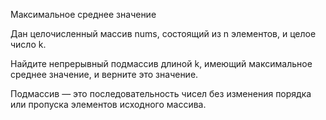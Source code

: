 Максимальное среднее значение

Дан целочисленный массив nums, состоящий из n элементов, и целое число k.

Найдите непрерывный подмассив длиной k, имеющий максимальное среднее значение, и верните это значение.

Подмассив — это последовательность чисел без изменения порядка или пропуска элементов исходного массива.

